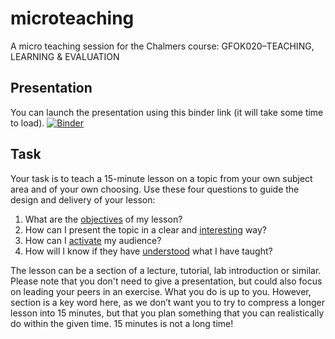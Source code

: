 # microteaching
A micro teaching session for the Chalmers course: GFOK020–TEACHING, LEARNING &amp; EVALUATION

## Presentation
You can launch the presentation using this binder link (it will take some time to load).
[![Binder](https://mybinder.org/badge_logo.svg)](https://mybinder.org/v2/gh/martinlarsalbert/microteaching/HEAD?filepath=notebooks%2F2020-11-06_01_ship_roll_decay_simulation.ipynb)

## Task
Your task is to teach a 15-minute lesson on a topic from your own subject area and of your own choosing. Use these four questions to guide the design and delivery of your lesson:

1. What are the [objectives](docs/objectives.md) of my lesson?
2. How can I present the topic in a clear and [interesting](docs/interesting.md) way?
3. How can I [activate](docs/activate.md) my audience?
4. How will I know if they have [understood](docs/understood.md) what I have taught?

The lesson can be a section of a lecture, tutorial, lab introduction or similar. Please note that you don't need to give a presentation, but could also focus on leading your peers in an exercise.  What you do is up to you. However, section is a key word here, as we don’t want you to try to compress a longer lesson into 15 minutes, but that you plan something that you can realistically do within the given time. 15 minutes is not a long time!
